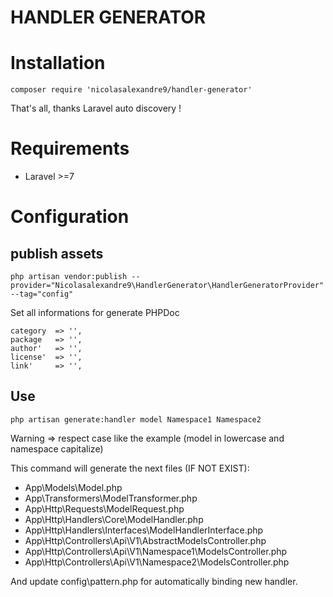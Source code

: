 HANDLER GENERATOR
=============

# Installation

```
composer require 'nicolasalexandre9/handler-generator'
```
That's all, thanks Laravel auto discovery !


# Requirements

- Laravel >=7

# Configuration


## publish assets

```
php artisan vendor:publish --provider="Nicolasalexandre9\HandlerGenerator\HandlerGeneratorProvider" --tag="config"
```
Set all informations for generate PHPDoc
```
category  => '',
package   => '',
author'   => '',
license'  => '',
link'     => '',
```


## Use
```
php artisan generate:handler model Namespace1 Namespace2
```
Warning => respect case like the example (model in lowercase and namespace capitalize)

This command will generate the next files (IF NOT EXIST): 
* App\Models\Model.php
* App\Transformers\ModelTransformer.php
* App\Http\Requests\ModelRequest.php
* App\Http\Handlers\Core\ModelHandler.php
* App\Http\Handlers\Interfaces\ModelHandlerInterface.php
* App\Http\Controllers\Api\V1\AbstractModelsController.php
* App\Http\Controllers\Api\V1\Namespace1\ModelsController.php
* App\Http\Controllers\Api\V1\Namespace2\ModelsController.php

And update config\pattern.php for automatically binding new handler.
